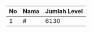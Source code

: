 | No | Nama            | Jumlah Level |
|----|-----------------|--------------|
| 1  | #    |    6130        |
